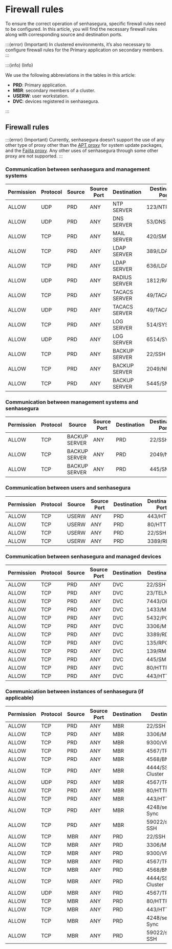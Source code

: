 # Firewall rules

To ensure the correct operation of senhasegura, specific firewall rules need to be configured. In this article, you will find the necessary firewall rules along with corresponding source and destination ports.

:::(error) (Important)
In clustered environments, it’s also necessary to configure firewall rules for the Primary application on secondary members.
:::

:::(info) (Info)

We use the following abbreviations in the tables in this article:

* **PRD**: Primary application.
* **MBR**: secondary members of a cluster.
* **USERW**: user workstation.
* **DVC**: devices registered in senhasegura.

:::

## Firewall rules

:::(error) (Important)
Currently, senhasegura doesn’t support the use of any other type of proxy other than the [APT proxy](https://community.senhasegura.io/t/how-to-configure-a-proxy-to-update-senhasegura/361) for system update packages, and the [Fajita proxy](https://community.senhasegura.io/t/how-to-add-a-proxy-by-command-line/607). Any other uses of senhasegura through some other proxy are not supported.
:::

### Communication between senhasegura and management systems

| Permission | Protocol | Source | Source Port | Destination        | Destination Port |
|------------|----------|--------|-------------|--------------------|------------------|
| ALLOW      | UDP      | PRD    | ANY         | NTP SERVER         | 123/NTP          |
| ALLOW      | UDP      | PRD    | ANY         | DNS SERVER         | 53/DNS           |
| ALLOW      | TCP      | PRD    | ANY         | MAIL SERVER        | 420/SMTP         |
| ALLOW      | TCP      | PRD    | ANY         | LDAP SERVER        | 389/LDAP         |
| ALLOW      | TCP      | PRD    | ANY         | LDAP SERVER        | 636/LDAPS        |
| ALLOW      | UDP      | PRD    | ANY         | RADIUS SERVER      | 1812/RADIUS      |
| ALLOW      | TCP      | PRD    | ANY         | TACACS SERVER      | 49/TACACS        |
| ALLOW      | UDP      | PRD    | ANY         | TACACS SERVER      | 49/TACACS        |
| ALLOW      | TCP      | PRD    | ANY         | LOG SERVER         | 514/SYSLOG       |
| ALLOW      | UDP      | PRD    | ANY         | LOG SERVER         | 6514/SYSLOG      |
| ALLOW      | TCP      | PRD    | ANY         | BACKUP SERVER      | 22/SSH           |
| ALLOW      | TCP      | PRD    | ANY         | BACKUP SERVER      | 2049/NFS         |
| ALLOW      | TCP      | PRD    | ANY         | BACKUP SERVER      | 5445/SMB         |

### Communication between management systems and senhasegura

| Permission | Protocol | Source         | Source Port | Destination | Destination Port |
|------------|----------|----------------|-------------|-------------|-------------------|
| ALLOW      | TCP      | BACKUP SERVER  | ANY         | PRD         | 22/SSH            |
| ALLOW      | TCP      | BACKUP SERVER  | ANY         | PRD         | 2049/NFS          |
| ALLOW      | TCP      | BACKUP SERVER  | ANY         | PRD         | 445/SMB           |

### Communication between users and senhasegura


| Permission | Protocol | Source | Source Port | Destination | Destination Port |
|------------|----------|--------|-------------|-------------|-------------------|
| ALLOW      | TCP      | USERW  | ANY         | PRD         | 443/HTTPS         |
| ALLOW      | TCP      | USERW  | ANY         | PRD         | 80/HTTP           |
| ALLOW      | TCP      | USERW  | ANY         | PRD         | 22/SSH            |
| ALLOW      | TCP      | USERW  | ANY         | PRD         | 3389/RDP          |

### Communication between senhasegura and managed devices

| Permission | Protocol | Source | Source Port | Destination | Destination Port |
|------------|----------|--------|-------------|-------------|-------------------|
| ALLOW      | TCP      | PRD    | ANY         | DVC         | 22/SSH            |
| ALLOW      | TCP      | PRD    | ANY         | DVC         | 23/TELNET         |
| ALLOW      | TCP      | PRD    | ANY         | DVC         | 7443/ORACLE       |
| ALLOW      | TCP      | PRD    | ANY         | DVC         | 1433/MS-SQL       |
| ALLOW      | TCP      | PRD    | ANY         | DVC         | 5432/POSTGRES     |
| ALLOW      | TCP      | PRD    | ANY         | DVC         | 3306/MySQL        |
| ALLOW      | TCP      | PRD    | ANY         | DVC         | 3389/RDP          |
| ALLOW      | TCP      | PRD    | ANY         | DVC         | 135/RPC           |
| ALLOW      | TCP      | PRD    | ANY         | DVC         | 139/RM            |
| ALLOW      | TCP      | PRD    | ANY         | DVC         | 445/SMB           |
| ALLOW      | TCP      | PRD    | ANY         | DVC         | 80/HTTP           |
| ALLOW      | TCP      | PRD    | ANY         | DVC         | 443/HTTPS         |

### Communication between instances of senhasegura (if applicable)

| Permission | Protocol | Source | Source Port | Destination | Destination Port |
|------------|----------|--------|-------------|-------------|-------------------|
| ALLOW      | TCP      | PRD    | ANY         | MBR         | 22/SSH            |
| ALLOW      | TCP      | PRD    | ANY         | MBR         | 3306/MySQL        |
| ALLOW      | TCP      | PRD    | ANY         | MBR         | 9300/VRACE        |
| ALLOW      | TCP      | PRD    | ANY         | MBR         | 4567/TRAM         |
| ALLOW      | TCP      | PRD    | ANY         | MBR         | 4568/BMC          |
| ALLOW      | TCP      | PRD    | ANY         | MBR         | 4444/SST do Galera Cluster   |
| ALLOW      | UDP      | PRD    | ANY         | MBR         | 4567/TRAM         |
| ALLOW      | TCP      | PRD    | ANY         | MBR         | 80/HTTP           |
| ALLOW      | TCP      | PRD    | ANY         | MBR         | 443/HTTPS         |
| ALLOW      | TCP      | PRD    | ANY         | MBR         | 4248/senhasegura Sync       |
| ALLOW      | TCP      | PRD    | ANY         | MBR         | 59022/senhasegura SSH       |
| ALLOW      | TCP      | MBR    | ANY         | PRD         | 22/SSH            |
| ALLOW      | TCP      | MBR    | ANY         | PRD         | 3306/MySQL        |
| ALLOW      | TCP      | MBR    | ANY         | PRD         | 9300/VRACE        |
| ALLOW      | TCP      | MBR    | ANY         | PRD         | 4567/TRAM         |
| ALLOW      | TCP      | MBR    | ANY         | PRD         | 4568/BMC          |
| ALLOW      | TCP      | MBR    | ANY         | PRD         | 4444/SST do Galera Cluster   |
| ALLOW      | UDP      | MBR    | ANY         | PRD         | 4567/TRAM         |
| ALLOW      | TCP      | MBR    | ANY         | PRD         | 80/HTTP    |
| ALLOW      | TCP      | MBR    | ANY         | PRD         | 443/HTTPS  |
| ALLOW      | TCP      | MBR    | ANY         | PRD         | 4248/senhasegura Sync  |
| ALLOW      | TCP      | MBR    | ANY         | PRD         | 59022/senhasegura SSH  |

